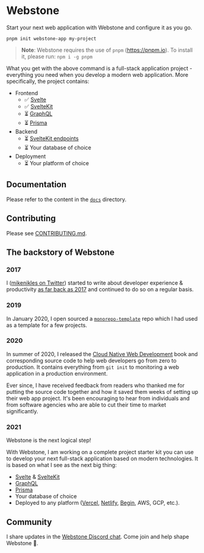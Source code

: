 # Webstone

Start your next web application with Webstone and configure it as you go.

```
pnpm init webstone-app my-project
```

> **Note**: Webstone requires the use of `pnpm` (https://pnpm.io). To install it, please run: `npm i -g pnpm`

What you get with the above command is a full-stack application project - everything you need when you develop a modern web application. More specifically, the project contains:

- Frontend
  - ✅ [Svelte](https://svelte.dev)
  - ✅ [SvelteKit](https://kit.svelte.dev)
  - ⏳️ [GraphQL](https://graphql.org)
  - ⏳️ [Prisma](https://www.prisma.io)
- Backend
  - ⏳️ [SvelteKit endpoints](https://kit.svelte.dev/docs#routing-endpoints)
  - ⏳️ Your database of choice
- Deployment
  - ⏳️ Your platform of choice

## Documentation

Please refer to the content in the [`docs`](./docs) directory.

## Contributing

Please see [CONTRIBUTING.md](./CONTRIBUTING.md).

## The backstory of Webstone

### 2017

I ([mikenikles on Twitter](https://twitter.com/mikenikles)) started to write about developer experience & productivity [as far back as 2017](https://www.mikenikles.com/blog/a-mostly-automated-release-process) and continued to do so on a regular basis.

### 2019

In January 2020, I open sourced a [`monorepo-template`](https://github.com/mikenikles/monorepo-template) repo which I had used as a template for a few projects.

### 2020

In summer of 2020, I released the [Cloud Native Web Development](https://www.mikenikles.com/cloud-native-web-development) book and corresponding source code to help web developers go from zero to production. It contains everything from `git init` to monitoring a web application in a production environment.

Ever since, I have received feedback from readers who thanked me for putting the source code together and how it saved them weeks of setting up their web app project. It's been encouraging to hear from individuals and from software agencies who are able to cut their time to market significantly.

### 2021

Webstone is the next logical step!

With Webstone, I am working on a complete project starter kit you can use to develop your next full-stack application based on modern technologies. It is based on what I see as the next big thing:

- [Svelte](https://svelte.dev) & [SvelteKit](https://kit.svelte.dev)
- [GraphQL](https://graphql.org)
- [Prisma](https://www.prisma.io)
- Your database of choice
- Deployed to any platform ([Vercel](https://vercel.com), [Netlify](https://www.netlify.com), [Begin](https://begin.com), AWS, GCP, etc.).

## Community

I share updates in the [Webstone Discord chat](https://discord.gg/WTyAkYe8t3). Come join and help shape Webstone 🙏.
